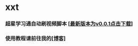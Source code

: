 # xxt
### 超星学习通自动刷视频脚本 [[最新版本为v0.0.1点击下载]](https://www.aliyundrive.com/s/nDLUnSwzrgS)
### 使用教程请前往我的[[博客]](https://geeklanyu.com)
